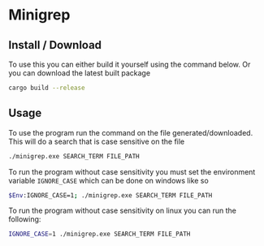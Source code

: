 # Minigrep

## Install / Download
To use this you can either build it yourself using the command below. Or you can download the latest built package
```bash
cargo build --release
```

## Usage
To use the program run the command on the file generated/downloaded. This will do a search that is case sensitive on the file
```bash
./minigrep.exe SEARCH_TERM FILE_PATH
```

To run the program without case sensitivity you must set the environment variable `IGNORE_CASE` which can be done on windows like so
```bash
$Env:IGNORE_CASE=1; ./minigrep.exe SEARCH_TERM FILE_PATH
```

To run the program without case sensitivity on linux you can run the following:
```bash
IGNORE_CASE=1 ./minigrep.exe SEARCH_TERM FILE_PATH
```